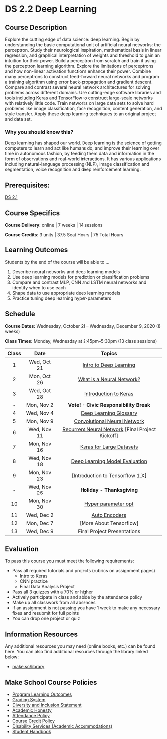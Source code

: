 # DS 2.2 Deep Learning

## Course Description

Explore the cutting edge of data science: deep learning. Begin by understanding the basic computational unit of artificial neural networks: the perceptron. Study their neurological inspiration, mathematical basis in linear regression, and graphical interpretation of weights and threshold to gain an intuition for their power. Build a perceptron from scratch and train it using the perceptron learning algorithm. Explore the limitations of perceptrons and how non-linear activation functions enhance their power. Combine many perceptrons to construct feed-forward neural networks and program a training algorithm using error back-propagation and gradient descent. Compare and contrast several neural network architectures for solving problems across different domains. Use cutting-edge software libraries and tools including Keras and TensorFlow to construct large-scale networks with relatively little code. Train networks on large data sets to solve hard problems like image classification, face recognition, content generation, and style transfer. Apply these deep learning techniques to an original project and data set.

### Why you should know this?

Deep learning has shaped our world. Deep learning is the science of getting computers to learn and act like humans do, and improve their learning over time in autonomous fashion, by feeding them data and information in the form of observations and real-world interactions. It has various applications including natural-language processing (NLP), image classification and segmentation, voice recognition and deep reinforcement learning.

## Prerequisites:  

[DS 2.1](https://github.com/Make-School-Courses/DS-2.1-Machine-Learning)

## Course Specifics

**Course Delivery**: online | 7 weeks | 14 sessions

**Course Credits**: 3 units | 37.5 Seat Hours | 75 Total Hours

## Learning Outcomes

Students by the end of the course will be able to ...

1. Describe neural networks and deep learning models
1. Use deep learning models for prediction or classification problems
1. Compare and contrast MLP, CNN and LSTM neural networks and identify when to use each
1. Shape data to use appropriate deep learning models
1. Practice tuning deep learning hyper-parameters

## Schedule

**Course Dates:** Wednesday, October 21 – Wednesday, December 9, 2020 (8 weeks)

**Class Times:** Monday, Wednesday at 2:45pm–5:30pm (13 class sessions)

| Class |          Date          |                 Topics                  |
|:-----:|:----------------------:|:---------------------------------------:|
|  1 |  Wed, Oct 21               | [Intro to Deep Learning] |
|  2 |  Mon, Oct 26               | [What is a Neural Network?] |
|  3 |  Wed, Oct 28               | [Introduction to Keras]  | Quiz 1
|  - |  Mon, Nov 2              | **Vote! - Civic Responsibility Break** |
|  4 |  Wed, Nov 4               | [Deep Learning Glossary] | 
|  5 |  Mon, Nov 9               | [Convolutional Neural Network] |
|  6 |  Wed, Nov 11               | [Recurrent Neural Network] [Final Project Kickoff] | Due: [Intro to Keras](Lessons/introkeras.md)
|  7 |  Mon, Nov 16              | [Keras for Large Datasets] | Quiz 2
|  8 |  Wed, Nov 18              | [Deep Learning Model Evaluation] | Due: CNN Practice [Lessons/cnnpractice.md]
|  9 |  Mon, Nov 23              | [Introduction to Tensorflow 1.X] | Due: Project Proposals
|  - |  Wed, Nov 25               | **Holiday - Thanksgiving** |
| 10 |  Mon, Nov 30              | [Hyper parameter opt] | Due: HW 3
| 11 |  Wed, Dec 2              | [Auto Encoders] | Quiz 3
| 12 |  Mon, Dec 7              | [More About Tensorflow]|
| 13 |  Wed, Dec 9                | Final Project Presentations | Due: [Final Project](Lessons/finalproject.md)


[Intro to Deep Learning]:https://docs.google.com/presentation/d/1vxQ_R8-gEtR896EoC1_ObSKoWJZje40H8wcXzdltjpo/edit#slide=id.g9e8c78a5a9_0_81
[Array and matrix manipulation]:Lessons/Arrayandmatrixmanipulation.md
[What is a Neural Network?]: Lessons/WhatisNeuralNetwork.md
[Introduction to Keras]: Lessons/IntroductiontoKeras.md
[Deep Learning Glossary]: Lessons/DeepLearningGlossary.md
[Convolutional Neural Network]: Lessons/ConvolutionalNeuralNetwork.md
[Recurrent Neural Network]: Lessons/RecurrentNeuralNetwork.md
[Keras for Large Datasets]:Lessons/KerasforLargeDatasets.md
[Deep Learning Model Evaluation]: Lessons/DeepLearningModelEvaluation.md
[Introduction to Tensorflow]: Lessons/IntroductiontoTensorflow.md
[Hyper parameter opt]: Lessons/Hyperparameteropt.md
[Auto Encoders]: Lessons/AutoEncoders.md


## Evaluation

To pass this course you must meet the following requirements:

- Pass all required tutorials and projects (rubrics on assignment pages)
    - Intro to Keras
    - CNN practice
    - Final Data Analysis Project
- Pass all 3 quizzes with a 70% or higher
- Actively participate in class and abide by the attendance policy
- Make up all classwork from all absences
- If an assignment is not passing you have 1 week to make any necessary fixes and resubmit for full points
- You can drop one project or quiz 

##  Information Resources

Any additional resources you may need (online books, etc.) can be found here. You can also find additional resources through the library linked below:

- [make.sc/library](http://make.sc/library)

## Make School Course Policies

- [Program Learning Outcomes](https://make.sc/program-learning-outcomes)
- [Grading System](https://make.sc/grading-system)
- [Diversity and Inclusion Statement](https://make.sc/diversity-and-inclusion-statement)
- [Academic Honesty](https://make.sc/academic-honesty-policy)
- [Attendance Policy](https://make.sc/attendance-policy)
- [Course Credit Policy](https://make.sc/course-credit-policy)
- [Disability Services (Academic Accommodations)](https://make.sc/disability-services)
- [Student Handbook](https://make.sc/student-handbook)
